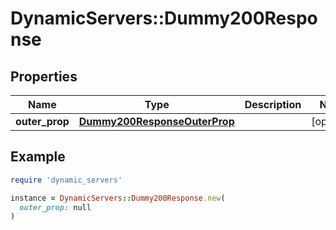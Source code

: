 # DynamicServers::Dummy200Response

## Properties

| Name | Type | Description | Notes |
| ---- | ---- | ----------- | ----- |
| **outer_prop** | [**Dummy200ResponseOuterProp**](Dummy200ResponseOuterProp.md) |  | [optional] |

## Example

```ruby
require 'dynamic_servers'

instance = DynamicServers::Dummy200Response.new(
  outer_prop: null
)
```

